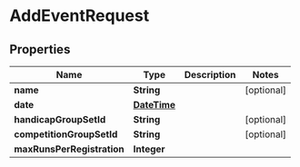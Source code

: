 
# AddEventRequest

## Properties
Name | Type | Description | Notes
------------ | ------------- | ------------- | -------------
**name** | **String** |  |  [optional]
**date** | [**DateTime**](DateTime.md) |  | 
**handicapGroupSetId** | **String** |  |  [optional]
**competitionGroupSetId** | **String** |  |  [optional]
**maxRunsPerRegistration** | **Integer** |  | 



